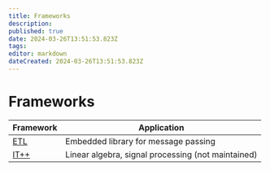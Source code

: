 ```yaml
---
title: Frameworks
description: 
published: true
date: 2024-03-26T13:51:53.823Z
tags: 
editor: markdown
dateCreated: 2024-03-26T13:51:53.823Z
---
```


# Frameworks


Framework | Application
--- | ---
[ETL](https://www.etlcpp.com/) | Embedded library for message passing
[IT++](https://itpp.sourceforge.net/4.3.1/) | Linear algebra, signal processing (not maintained)


